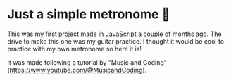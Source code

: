 # Just a simple metronome 🎵

This was my first project made in JavaScript a couple of months ago.
The drive to make this one was my guitar practice. I thought it would be cool to practice with my own metronome so here it is!

It was made following a tutorial by "Music and Coding" (https://www.youtube.com/@MusicandCoding).
